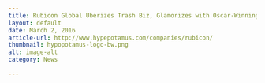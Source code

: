 ```yaml
---
title: Rubicon Global Uberizes Trash Biz, Glamorizes with Oscar-Winning Investor
layout: default
date: March 2, 2016
article-url: http://www.hypepotamus.com/companies/rubicon/
thumbnail: hypopotamus-logo-bw.png
alt: image-alt
category: News

---
```

